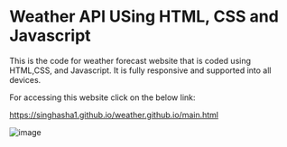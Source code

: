 # Weather API USing HTML, CSS and Javascript

This is the code for weather forecast website that is coded using HTML,CSS, and Javascript.
It is fully responsive and supported into all devices.

For accessing this website click on the below link:

https://singhasha1.github.io/weather.github.io/main.html

![image](https://user-images.githubusercontent.com/112199624/187250203-87ec601e-f68e-4baf-b635-553b8150c494.png)
